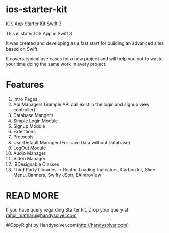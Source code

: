 # ios-starter-kit
IOS App Starter Kit Swift 3

This is stater IOS App in Swift 3.

It was created and developing as a fast start for building an advanced sites based on Swift.

It covers typical use cases for a new project and will help you not to waste your time doing the same work in every project.


# Features

1. Intro Pages 
2. Api Managers (Sample API call exist in the login and signup view controller)
3. Database Mangers 
4. Simple Login Module
5. Signup Module
6. Extentions
7. Protocols
8. UserDefault Manager (For save Data without Database)
9. LogOut Module
10. Audio Manager
11. Video Manager
12. IBDesignable Classes
13. Third Party Libraries -> Realm, Loading Indicators, Carbon kit, Slide Menu, Banners, Swifty JSon, EAIntroView

# READ MORE
If you have query regarding Starter kit, Drop your query at rahul_matharu@handysolver.com

@CopyRight by Handysolver.com(http://handysolver.com)
